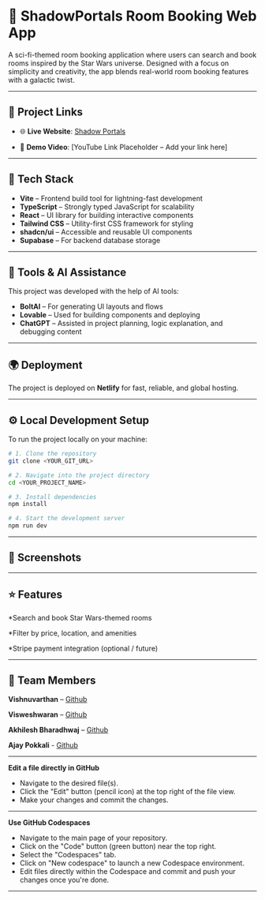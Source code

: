 
# 🌌 ShadowPortals Room Booking Web App

A sci-fi-themed room booking application where users can search and book rooms inspired by the Star Wars universe. Designed with a focus on simplicity and creativity, the app blends real-world room booking features with a galactic twist.

---

## 🔗 Project Links

- 🌐 **Live Website**: [Shadow Portals](https://shadowportals.netlify.app/)
                       
- 🎥 **Demo Video**: [YouTube Link Placeholder – Add your link here]


---
## 🧰 Tech Stack

- **Vite** – Frontend build tool for lightning-fast development  
- **TypeScript** – Strongly typed JavaScript for scalability  
- **React** – UI library for building interactive components  
- **Tailwind CSS** – Utility-first CSS framework for styling  
- **shadcn/ui** – Accessible and reusable UI components
- **Supabase** – For backend database storage
---
## 🤖 Tools & AI Assistance

This project was developed with the help of AI tools:

- **BoltAI** – For generating UI layouts and flows
- **Lovable** – Used for building components and deploying
- **ChatGPT** – Assisted in project planning, logic explanation, and debugging content

---

## 🌍 Deployment

The project is deployed on **Netlify** for fast, reliable, and global hosting.  


---

## ⚙️ Local Development Setup

To run the project locally on your machine:

```bash
# 1. Clone the repository
git clone <YOUR_GIT_URL>

# 2. Navigate into the project directory
cd <YOUR_PROJECT_NAME>

# 3. Install dependencies
npm install

# 4. Start the development server
npm run dev
```

---
## 📸 Screenshots




---

## ⭐ Features

*Search and book Star Wars-themed rooms

*Filter by price, location, and amenities

*Stripe payment integration (optional / future)

---
## 👥 Team Members

**Vishnuvarthan**       –  [Github](https://github.com/Vishnuvarthan2006)

**Visweshwaran**        –  [Github](https://github.com/vizarrd)

**Akhilesh Bharadhwaj** –  [Github](https://github.com/Akhilesh4444)

**Ajay Pokkali**        -  [Github](https://github.com/Ajaypokkali)

---





**Edit a file directly in GitHub**

- Navigate to the desired file(s).
- Click the "Edit" button (pencil icon) at the top right of the file view.
- Make your changes and commit the changes.
  
---

**Use GitHub Codespaces**

- Navigate to the main page of your repository.
- Click on the "Code" button (green button) near the top right.
- Select the "Codespaces" tab.
- Click on "New codespace" to launch a new Codespace environment.
- Edit files directly within the Codespace and commit and push your changes once you're done.

---  


